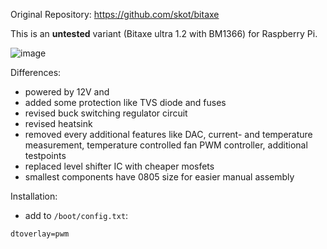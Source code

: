 Original Repository: https://github.com/skot/bitaxe


This is an **untested** variant (Bitaxe ultra 1.2 with BM1366) for Raspberry Pi.

![image](https://github.com/shufps/piaxe/assets/3079832/b90d2969-18e5-4343-8539-26ef8817bfae)




Differences:

- powered by 12V and
- added some protection like TVS diode and fuses
- revised buck switching regulator circuit
- revised heatsink
- removed every additional features like DAC, current- and temperature measurement, temperature controlled fan PWM controller, additional testpoints
- replaced level shifter IC with cheaper mosfets
- smallest components have 0805 size for easier manual assembly

Installation:

- add to `/boot/config.txt`:
```
dtoverlay=pwm
```
